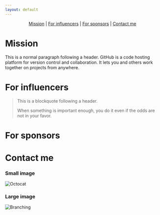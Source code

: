 ```yaml
---
layout: default
---
```

<p align="center">
  <a href="#">Mission</a> |
  <a href="#">For influencers</a> |
  <a href="#">For sponsors</a> |
  <a href="#">Contact me</a>
</p>


# Mission

This is a normal paragraph following a header. GitHub is a code hosting platform for version control and collaboration. It lets you and others work together on projects from anywhere.

# For influencers

> This is a blockquote following a header.
>
> When something is important enough, you do it even if the odds are not in your favor.

# For sponsors


# Contact me



### Small image

![Octocat](https://assets-cdn.github.com/images/icons/emoji/octocat.png)

### Large image

![Branching](https://guides.github.com/activities/hello-world/branching.png)


